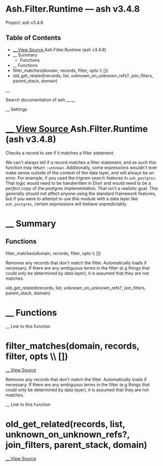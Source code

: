 # Ash.Filter.Runtime — ash v3.4.8

Project: ash v3.4.8

## Table of Contents

- [ __ View Source ](external_link) Ash.Filter.Runtime (ash v3.4.8)
- __ Summary
  - Functions
- __ Functions
- filter_matches(domain, records, filter, opts \\\ [])
- old_get_related(records, list, unknown_on_unknown_refs?, join_filters, parent_stack, domain)

__

Search documentation of ash __ __

__ Settings

#  [ __ View Source ](external_link) Ash.Filter.Runtime (ash v3.4.8)

Checks a record to see if it matches a filter statement.

We can't always tell if a record matches a filter statement, and as such this function may return `:unknown`. Additionally, some expressions wouldn't ever make sense outside of the context of the data layer, and will always be an error. For example, if you used the trigram search features in `ash_postgres`. That logic would need to be handwritten in Elixir and would need to be a _perfect_ copy of the postgres implementation. That isn't a realistic goal. This generally should not affect anyone using the standard framework features, but if you were to attempt to use this module with a data layer like `ash_postgres`, certain expressions will behave unpredictably.

#  __ Summary

##  Functions

filter_matches(domain, records, filter, opts \\\ [])

Removes any records that don't match the filter. Automatically loads if necessary. If there are any ambiguous terms in the filter (e.g things that could only be determined by data layer), it is assumed that they are not matches.

old_get_related(records, list, unknown_on_unknown_refs?, join_filters, parent_stack, domain)

#  __ Functions

__ Link to this function

# filter_matches(domain, records, filter, opts \\\ [])

[ __ View Source ](external_link)

Removes any records that don't match the filter. Automatically loads if necessary. If there are any ambiguous terms in the filter (e.g things that could only be determined by data layer), it is assumed that they are not matches.

__ Link to this function

# old_get_related(records, list, unknown_on_unknown_refs?, join_filters, parent_stack, domain)

[ __ View Source ](external_link)
